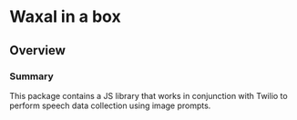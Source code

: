 # Waxal in a box

## Overview
### Summary
This package contains a JS library that works in conjunction with Twilio to perform speech data collection using image prompts.
